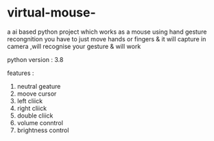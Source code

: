 # virtual-mouse-
a ai based python   project which works as a mouse using  hand gesture recongnition you have to just move hands or fingers & it will capture in camera ,will recognise your gesture & will work 

python version : 3.8

features :
1. neutral geature
2. moove cursor
3. left cliick
4. right cliick
5. double cliick
6. volume conntrol
7. brightness control
